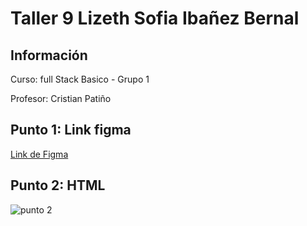 <h1>Taller 9 Lizeth Sofia Ibañez Bernal</h1>

<h2> Información</h2>

<p>Curso: full Stack Basico - Grupo 1</p>
<p>Profesor: Cristian Patiño</p>

<h2> Punto 1: Link figma</h2>

<a href="https://www.figma.com/file l5sXdON9YQOAAlJCBN2HlP/Sofia-Ib%C3%A1%C3%B1ez---Figma-excercise?type=design&node-id=5%3A194&mode=design&t=c1dOFxlBx0l9Wljb-1" target="_blank">Link de Figma</a>

<h2> Punto 2: HTML</h2>
<img scr="./public/imagenes/punto 2.png" alt=" punto 2"

